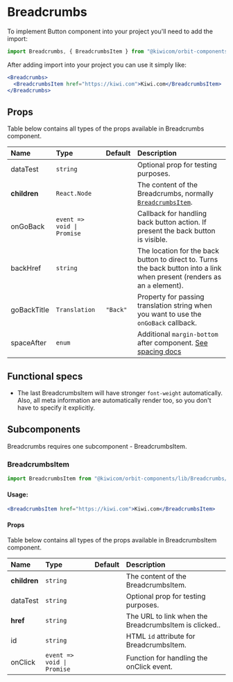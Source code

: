 # Breadcrumbs

To implement Button component into your project you'll need to add the import:

```jsx
import Breadcrumbs, { BreadcrumbsItem } from "@kiwicom/orbit-components/lib/Breadcrumbs";
```

After adding import into your project you can use it simply like:

```jsx
<Breadcrumbs>
  <BreadcrumbsItem href="https://kiwi.com">Kiwi.com</BreadcrumbsItem>
</Breadcrumbs>
```

## Props

Table below contains all types of the props available in Breadcrumbs component.

| Name         | Type                       | Default  | Description                                                                                                                                                       |
| :----------- | :------------------------- | :------- | :---------------------------------------------------------------------------------------------------------------------------------------------------------------- |
| dataTest     | `string`                   |          | Optional prop for testing purposes.                                                                                                                               |
| **children** | `React.Node`               |          | The content of the Breadcrumbs, normally [`BreadcrumbsItem`](#breadcrumbsitem).                                                                                   |
| onGoBack     | `event => void \| Promise` |          | Callback for handling back button action. If present the back button is visible.                                                                                  |
| backHref     | `string`                   |          | The location for the back button to direct to. Turns the back button into a link when present (renders as an `a` element).                                        |
| goBackTitle  | `Translation`              | `"Back"` | Property for passing translation string when you want to use the `onGoBack` callback.                                                                             |
| spaceAfter   | `enum`                     |          | Additional `margin-bottom` after component. [See spacing docs](https://github.com/kiwicom/orbit/tree/master/packages/orbit-components/src/common/getSpacingToken) |

## Functional specs

- The last BreadcrumbsItem will have stronger `font-weight` automatically. Also, all meta information are automatically render too, so you don't have to specify it explicitly.

## Subcomponents

Breadcrumbs requires one subcomponent - BreadcrumbsItem.

### BreadcrumbsItem

```jsx
import BreadcrumbsItem from "@kiwicom/orbit-components/lib/Breadcrumbs/BreadcrumbsItem";
```

#### Usage:

```jsx
<BreadcrumbsItem href="https://kiwi.com">Kiwi.com</BreadcrumbsItem>
```

#### Props

Table below contains all types of the props available in BreadcrumbsItem component.

| Name         | Type                       | Default | Description                                           |
| :----------- | :------------------------- | :------ | :---------------------------------------------------- |
| **children** | `string`                   |         | The content of the BreadcrumbsItem.                   |
| dataTest     | `string`                   |         | Optional prop for testing purposes.                   |
| **href**     | `string`                   |         | The URL to link when the BreadcrumbsItem is clicked.. |
| id           | `string`                   |         | HTML `id` attribute for BreadcrumbsItem.              |
| onClick      | `event => void \| Promise` |         | Function for handling the onClick event.              |
